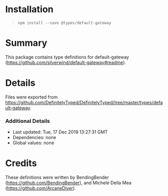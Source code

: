 # Installation
> `npm install --save @types/default-gateway`

# Summary
This package contains type definitions for default-gateway (https://github.com/silverwind/default-gateway#readme).

# Details
Files were exported from https://github.com/DefinitelyTyped/DefinitelyTyped/tree/master/types/default-gateway.

### Additional Details
 * Last updated: Tue, 17 Dec 2019 13:27:31 GMT
 * Dependencies: none
 * Global values: none

# Credits
These definitions were written by BendingBender (https://github.com/BendingBender), and Michele Della Mea (https://github.com/ArcaneDiver).
